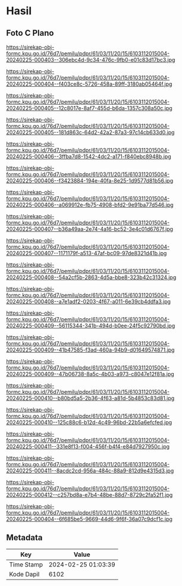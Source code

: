 # Hasil

## Foto C Plano

https://sirekap-obj-formc.kpu.go.id/76d7/pemilu/pdpr/61/03/11/20/15/6103112015004-20240225-000403--306ebc4d-9c34-476c-9fb0-e01c83d17bc3.jpg

https://sirekap-obj-formc.kpu.go.id/76d7/pemilu/pdpr/61/03/11/20/15/6103112015004-20240225-000404--f403ce8c-5726-458a-89ff-3180ab05464f.jpg

https://sirekap-obj-formc.kpu.go.id/76d7/pemilu/pdpr/61/03/11/20/15/6103112015004-20240225-000405--12c8017e-8af7-455d-b6da-1357c308a50c.jpg

https://sirekap-obj-formc.kpu.go.id/76d7/pemilu/pdpr/61/03/11/20/15/6103112015004-20240225-000405--181d863c-64d2-42a2-87a3-97c14cb633d0.jpg

https://sirekap-obj-formc.kpu.go.id/76d7/pemilu/pdpr/61/03/11/20/15/6103112015004-20240225-000406--3ffba7d8-1542-4dc2-a171-f840ebc8948b.jpg

https://sirekap-obj-formc.kpu.go.id/76d7/pemilu/pdpr/61/03/11/20/15/6103112015004-20240225-000406--f3423884-194e-40fa-8e25-1d9577d81b56.jpg

https://sirekap-obj-formc.kpu.go.id/76d7/pemilu/pdpr/61/03/11/20/15/6103112015004-20240225-000406--a069912e-fb75-4908-bfd2-9e91ba77d546.jpg

https://sirekap-obj-formc.kpu.go.id/76d7/pemilu/pdpr/61/03/11/20/15/6103112015004-20240225-000407--b36a49aa-2e74-4a16-bc52-3e4c01d6767f.jpg

https://sirekap-obj-formc.kpu.go.id/76d7/pemilu/pdpr/61/03/11/20/15/6103112015004-20240225-000407--1171179f-a513-47af-bc09-97de8321d41b.jpg

https://sirekap-obj-formc.kpu.go.id/76d7/pemilu/pdpr/61/03/11/20/15/6103112015004-20240225-000408--54a2cf5b-2863-4d5a-bbe8-323b42c31324.jpg

https://sirekap-obj-formc.kpu.go.id/76d7/pemilu/pdpr/61/03/11/20/15/6103112015004-20240225-000408--a7e1adf2-0203-4f67-a011-6e39cb4ddfa3.jpg

https://sirekap-obj-formc.kpu.go.id/76d7/pemilu/pdpr/61/03/11/20/15/6103112015004-20240225-000409--56115344-341b-494d-b0ee-24f5c92790bd.jpg

https://sirekap-obj-formc.kpu.go.id/76d7/pemilu/pdpr/61/03/11/20/15/6103112015004-20240225-000409--41b47585-f3ad-460a-94b9-d01649574871.jpg

https://sirekap-obj-formc.kpu.go.id/76d7/pemilu/pdpr/61/03/11/20/15/6103112015004-20240225-000409--47b06738-8a5c-4b03-a973-c8047e12f81a.jpg

https://sirekap-obj-formc.kpu.go.id/76d7/pemilu/pdpr/61/03/11/20/15/6103112015004-20240225-000410--b80bd5a5-2b36-4f63-a81d-5b4853c83d81.jpg

https://sirekap-obj-formc.kpu.go.id/76d7/pemilu/pdpr/61/03/11/20/15/6103112015004-20240225-000410--125c88c6-b12d-4c49-96bd-22b5a6efcfed.jpg

https://sirekap-obj-formc.kpu.go.id/76d7/pemilu/pdpr/61/03/11/20/15/6103112015004-20240225-000411--331e8f13-f004-456f-b4f4-e84d7927950c.jpg

https://sirekap-obj-formc.kpu.go.id/76d7/pemilu/pdpr/61/03/11/20/15/6103112015004-20240225-000411--8acdc2cd-956a-484c-88a9-812d9e4315d3.jpg

https://sirekap-obj-formc.kpu.go.id/76d7/pemilu/pdpr/61/03/11/20/15/6103112015004-20240225-000412--c257bd8a-e7b4-48be-88d7-8729c2fa52f1.jpg

https://sirekap-obj-formc.kpu.go.id/76d7/pemilu/pdpr/61/03/11/20/15/6103112015004-20240225-000404--6f685be5-9669-44d6-9f6f-36a07c9dcf1c.jpg


## Metadata

| Key        | Value               |
| ---------- | ------------------- |
| Time Stamp | 2024-02-25 01:03:39 |
| Kode Dapil | 6102                |



